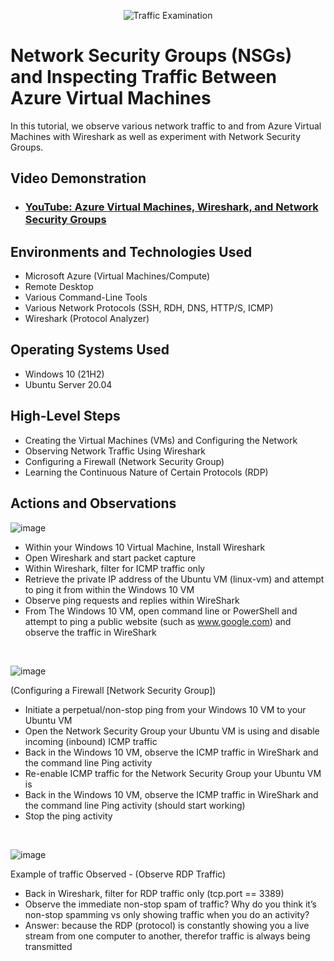 <p align="center">
<img src="https://i.imgur.com/Ua7udoS.png" alt="Traffic Examination"/>
</p>

<h1>Network Security Groups (NSGs) and Inspecting Traffic Between Azure Virtual Machines</h1>
In this tutorial, we observe various network traffic to and from Azure Virtual Machines with Wireshark as well as experiment with Network Security Groups. <br />


<h2>Video Demonstration</h2>

- ### [YouTube: Azure Virtual Machines, Wireshark, and Network Security Groups](https://www.youtube.com)

<h2>Environments and Technologies Used</h2>

- Microsoft Azure (Virtual Machines/Compute)
- Remote Desktop
- Various Command-Line Tools
- Various Network Protocols (SSH, RDH, DNS, HTTP/S, ICMP)
- Wireshark (Protocol Analyzer)

<h2>Operating Systems Used </h2>

- Windows 10 (21H2)
- Ubuntu Server 20.04

<h2>High-Level Steps</h2>

- Creating the Virtual Machines (VMs) and Configuring the Network
- Observing Network Traffic Using Wireshark
- Configuring a Firewall (Network Security Group)
- Learning the Continuous Nature of Certain Protocols (RDP)

<h2>Actions and Observations</h2>


![image](https://github.com/user-attachments/assets/6131a450-b435-4705-b4a0-58fe8d9462ee)


- Within your Windows 10 Virtual Machine, Install Wireshark
- Open Wireshark and start packet capture
- Within Wireshark, filter for ICMP traffic only
- Retrieve the private IP address of the Ubuntu VM (linux-vm) and attempt to ping it from within the Windows 10 VM
- Observe ping requests and replies within WireShark
- From The Windows 10 VM, open command line or PowerShell and attempt to ping a public website (such as www.google.com) and observe the traffic in WireShark


<br />


![image](https://github.com/user-attachments/assets/2557f5ad-f029-472e-81bb-9df5f5ee08fc)


  (Configuring a Firewall [Network Security Group])
- Initiate a perpetual/non-stop ping from your Windows 10 VM to your Ubuntu VM
- Open the Network Security Group your Ubuntu VM is using and disable incoming (inbound) ICMP traffic
- Back in the Windows 10 VM, observe the ICMP traffic in WireShark and the command line Ping activity
- Re-enable ICMP traffic for the Network Security Group your Ubuntu VM is
- Back in the Windows 10 VM, observe the ICMP traffic in WireShark and the command line Ping activity (should start working)
- Stop the ping activity
<br />


![image](https://github.com/user-attachments/assets/abb38ead-d1b1-4057-8bb8-1a60d2628ae5)

Example of traffic Observed - (Observe RDP Traffic)
- Back in Wireshark, filter for RDP traffic only (tcp.port == 3389)
- Observe the immediate non-stop spam of traffic? Why do you think it’s non-stop spamming vs only showing traffic when you do an activity?
- Answer: because the RDP (protocol) is constantly showing you a live stream from one computer to another, therefor traffic is always being transmitted

<br />
